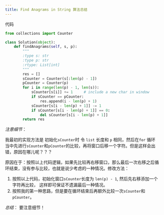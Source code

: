 ```yaml
---
title: Find Anagrams in String 算法总结
---
```


代码

```python
from collections import Counter

class Solution(object):
    def findAnagrams(self, s, p):
        """
        :type s: str
        :type p: str
        :rtype: List[int]
        """
        res = []
        sCounter = Counter(s[:len(p) - 1])
        pCounter = Counter(p)
        for i in range(len(p) - 1, len(s)):
            sCounter[s[i]] += 1     # include a new char in window
            if sCounter == pCounter:
                res.append(i - len(p) + 1)
            sCounter[s[i - len(p) + 1]] -= 1
            if sCounter[s[i - len(p) + 1]] == 0:
                del sCounter[s[i - len(p) + 1]]
        return res
```

_注意细节_：

我最初的实现方法是 初始化`sCounter`时 令 `list` 长度和 `p` 相同，然后在`for` 循环当中先进行`sCounter`和`pCounter`的比较，再将窗口后移一个字符。但是这样会出错，原因在哪儿呢？？？

原因在于：按照以上代码逻辑，如果先比较再右移窗口，那么最后一次右移之后循环结束，没有参与比较，也就是说少考虑的一种情况。修改方法：

1. 按照以上代码，初始化窗口`sCounter`长度为 `len(p) - 1`, 然后先右移添加一个字符再比较， 这样即可保证不遗漏最后一种情况。
2. 按照我的第一种思路，但是要在循环结束后再额外比较一次`sCounter`和`pCounter`。

*总结*：
要注意细节！
